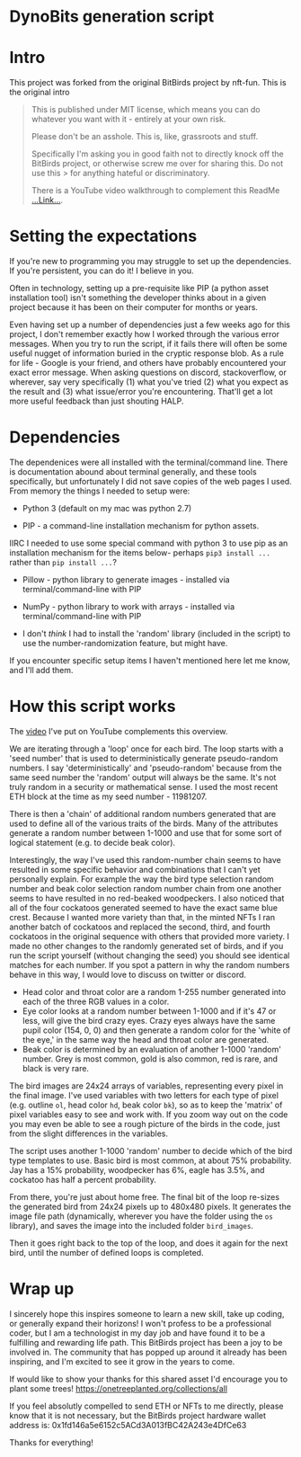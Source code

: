 # DynoBits generation script
# Intro
This project was forked from the original BitBirds project by nft-fun. This is the original intro

> This is published under MIT license, which means you can do whatever you want with it - entirely at your own risk.
> 
> Please don't be an asshole. This is, like, grassroots and stuff. 
> 
> Specifically I'm asking you in good faith not to directly knock off the BitBirds project, or otherwise screw me over for sharing this. Do not use this > for anything hateful or discriminatory.
> 
> There is a YouTube video walkthrough to complement this ReadMe [...Link...](https://youtu.be/vTxjLLHncMo).

# Setting the expectations
If you're new to programming you may struggle to set up the dependencies. If you're persistent, you can do it! I believe in you. 

Often in technology, setting up a pre-requisite like PIP (a python asset installation tool) isn't something the developer thinks about in a given project because it has been on their computer for months or years. 

Even having set up a number of dependencies just a few weeks ago for this project, I don't remember exactly how I worked through the various error messages. When you try to run the script, if it fails there will often be some useful nugget of information buried in the cryptic response blob. As a rule for life - Google is your friend, and others have probably encountered your exact error message. When asking questions on discord, stackoverflow, or wherever, say very specifically (1) what you've tried (2) what you expect as the result and (3) what issue/error you're encountering. That'll get a lot more useful feedback than just shouting HALP.

# Dependencies
The dependenices were all installed with the terminal/command line. There is documentation abound about terminal generally, and these tools specifically, but unfortunately I did not save copies of the web pages I used. From memory the things I needed to setup were:

- Python 3 (default on my mac was python 2.7)

- PIP - a command-line installation mechanism for python assets. 

IIRC I needed to use some special command with python 3 to use pip as an installation mechanism for the items below- perhaps `pip3 install ...` rather than `pip install ...`?

- Pillow - python library to generate images - installed via terminal/command-line with PIP

- NumPy - python library to work with arrays - installed via terminal/command-line with PIP

- I don't *think* I had to install the 'random' library (included in the script) to use the number-randomization feature, but might have.

If you encounter specific setup items I haven't mentioned here let me know, and I'll add them.

# How this script works
The [video](https://youtu.be/vTxjLLHncMo) I've put on YouTube complements this overview. 

We are iterating through a 'loop' once for each bird. The loop starts with a 'seed number' that is used to deterministically generate pseudo-random numbers. I say 'deterministically' and 'pseudo-random' because from the same seed number the 'random' output will always be the same. It's not truly random in a security or mathematical sense. I used the most recent ETH block at the time as my seed number - 11981207.

There is then a 'chain' of additional random numbers generated that are used to define all of the various traits of the birds. Many of the attributes generate a random number between 1-1000 and use that for some sort of logical statement (e.g. to decide beak color). 

Interestingly, the way I've used this random-number chain seems to have resulted in some specific behavior and combinations that I can't yet personally explain. For example the way the bird type selection random number and beak color selection random number chain from one another seems to have resulted in no red-beaked woodpeckers. I also noticed that all of the four cockatoos generated seemed to have the exact same blue crest. Because I wanted more variety than that, in the minted NFTs I ran another batch of cockatoos and replaced the second, third, and fourth cockatoos in the original sequence with others that provided more variety. I made no other changes to the randomly generated set of birds, and if you run the script yourself (without changing the seed) you should see identical matches for each number. If you spot a pattern in why the random numbers behave in this way, I would love to discuss on twitter or discord.

- Head color and throat color are a random 1-255 number generated into each of the three RGB values in a color.
- Eye color looks at a random number between 1-1000 and if it's 47 or less, will give the bird crazy eyes. Crazy eyes always have the same pupil color (154, 0, 0) and then generate a random color for the 'white of the eye,' in the same way the head and throat color are generated.
- Beak color is determined by an evaluation of another 1-1000 'random' number. Grey is most common, gold is also common, red is rare, and black is very rare.

The bird images are 24x24 arrays of variables, representing every pixel in the final image. I've used variables with two letters for each type of pixel (e.g. outline `ol`, head color `hd`, beak color `bk`), so as to keep the 'matrix' of pixel variables easy to see and work with. If you zoom way out on the code you may even be able to see a rough picture of the birds in the code, just from the slight differences in the variables.

The script uses another 1-1000 'random' number to decide which of the bird type templates to use. Basic bird is most common, at about 75% probability. Jay has a 15% probability, woodpecker has 6%, eagle has 3.5%, and cockatoo has half a percent probability.

From there, you're just about home free. The final bit of the loop re-sizes the generated bird from 24x24 pixels up to 480x480 pixels. It generates the image file path (dynamically, wherever you have the folder using the `os` library), and saves the image into the included folder `bird_images`.

Then it goes right back to the top of the loop, and does it again for the next bird, until the number of defined loops is completed. 

# Wrap up
I sincerely hope this inspires someone to learn a new skill, take up coding, or generally expand their horizons! I won't profess to be a professional coder, but I am a technologist in my day job and have found it to be a fulfilling and rewarding life path.  This BitBirds project has been a joy to be involved in. The community that has popped up around it already has been inspiring, and I'm excited to see it grow in the years to come.

If would like to show your thanks for this shared asset I'd encourage you to plant some trees! https://onetreeplanted.org/collections/all

If you feel absolutly compelled to send ETH or NFTs to me directly, please know that it is not necessary, but the BitBirds project hardware wallet address is: 0x1fd146a5e6152c5ACd3A013fBC42A243e4DfCe63

Thanks for everything!

